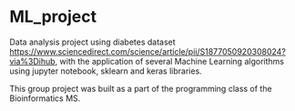 # ML_project
Data analysis project using diabetes dataset https://www.sciencedirect.com/science/article/pii/S1877050920308024?via%3Dihub, with the application of several Machine Learning algorithms using jupyter notebook, sklearn and keras libraries.

This group project was built as a part of the programming class of the Bioinformatics MS. 
